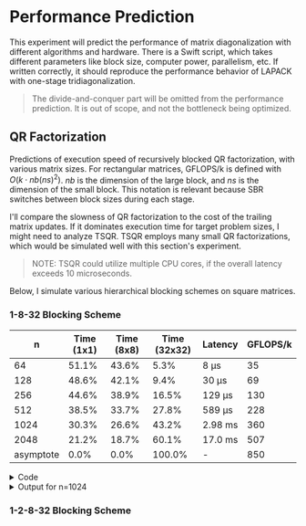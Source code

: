 # Performance Prediction

This experiment will predict the performance of matrix diagonalization with different algorithms and hardware. There is a Swift script, which takes different parameters like block size, computer power, parallelism, etc. If written correctly, it should reproduce the performance behavior of LAPACK with one-stage tridiagonalization.

> The divide-and-conquer part will be omitted from the performance prediction. It is out of scope, and not the bottleneck being optimized.

## QR Factorization

Predictions of execution speed of recursively blocked QR factorization, with various matrix sizes. For rectangular matrices, GFLOPS/k is defined with $O(k \cdot nb(ns)^2)$. $nb$ is the dimension of the large block, and $ns$ is the dimension of the small block. This notation is relevant because SBR switches between block sizes during each stage.

I'll compare the slowness of QR factorization to the cost of the trailing matrix updates. If it dominates execution time for target problem sizes, I might need to analyze TSQR. TSQR employs many small QR factorizations, which would be simulated well with this section's experiment.

> NOTE: TSQR could utilize multiple CPU cores, if the overall latency exceeds 10 microseconds.

Below, I simulate various hierarchical blocking schemes on square matrices.

### 1-8-32 Blocking Scheme

| n    | Time (1x1) | Time (8x8) | Time (32x32) | Latency | GFLOPS/k |
| ---- | ---------- | ---------- | ------------ | ------- | -------- |
| 64   | 51.1%      | 43.6%      | 5.3%         | 8 μs    | 35       |
| 128  | 48.6%      | 42.1%      | 9.4%         | 30 μs   | 69       |
| 256  | 44.6%      | 38.9%      | 16.5%        | 129 μs  | 130      |
| 512  | 38.5%      | 33.7%      | 27.8%        | 589 μs  | 228      |
| 1024 | 30.3%      | 26.6%      | 43.2%        | 2.98 ms | 360      |
| 2048 | 21.2%      | 18.7%      | 60.1%        | 17.0 ms | 507      |
| asymptote | 0.0%  | 0.0%       | 100.0%       | -       | 850      |

<details>
<summary>Code</summary>

```swift
let argumentN = CommandLine.arguments[1]
let n: Float = Float(argumentN)!

let latencyForHouseholder1x1: Float = 2 * n * (1 * 1) / 12e9

let latencyForT8x8: Float = n * (8 * 8) / 42.5e9 + (8 * 8 * 8) / 12e9

let latencyForPanel8x8: Float = 0.5 * (8 * 8) * latencyForHouseholder1x1 + latencyForT8x8

let latencyForVTV8x8: Float = 2 * n * (8 * 8) / 42.5e9 + (8 * 8 * 8) / 42.5e9

let latencyForPanel32x32: Float = (32 / 8) * latencyForPanel8x8 + 0.5 * (32 / 8) * (32 / 8) * latencyForVTV8x8

// Assume the AMX is writing out of registers, with a cache bandwidth of 400 GB/s.
let latencyToWrite32x32Matrix: Float = (32 * 32 * 4) / 400e9

// Assume the 32x32 panel multiplies by a block-diagonal T matrix.
let latencyForVTV32x32: Float = 2 * n * (32 * 32) / 566.2e9 + (32 * 32 * 32) / 566.2e9 + latencyToWrite32x32Matrix

print("latency to apply individual reflector:", latencyForHouseholder1x1)
print("latency to generate T:", latencyForT8x8)
print("latency to construct 8x8 panel:", latencyForPanel8x8)
print("latency to apply 8x8 reflector block:", latencyForVTV8x8)
print("latency to construct 32x32 panel:", latencyForPanel32x32)
print("latency to write 32x32 matrix:", latencyToWrite32x32Matrix)
print("latency to apply 32x32 reflector block:", latencyForVTV32x32)

print("GFLOPS/k to apply individual reflector:", n * (1 * 1) / latencyForHouseholder1x1 / 1e9)
print("GFLOPS/k to generate T:", (n * 8 * 8) / latencyForT8x8 / 1e9)
print("GFLOPS/k to construct 8x8 panel:", n * (8 * 8) / latencyForPanel8x8 / 1e9)
print("GFLOPS/k to apply 8x8 reflector block:", n * (8 * 8) / latencyForVTV8x8 / 1e9)
print("GFLOPS/k to construct 32x32 panel:", n * (32 * 32) / latencyForPanel32x32 / 1e9)
print("GFLOPS/k to apply 32x32 reflector block:", n * (32 * 32) / latencyForVTV32x32 / 1e9)

let timeForPanel8x8: Float = (n / 8) * latencyForPanel8x8
let timeForVTV8x8: Float = 0.5 * (n / 8) * (32 / 8) * latencyForVTV8x8
let timeForVTV32x32: Float = 0.333 * (n / 32) * (n / 32) * latencyForVTV32x32
let timeTotal = timeForPanel8x8 + timeForVTV8x8 + timeForVTV32x32

print("time spent constructing panels (8x8):", 100 * timeForPanel8x8 / timeTotal)
print("time spent applying panels (8x8):", 100 * timeForVTV8x8 / timeTotal)
print("time spent applying panels (32x32):", 100 * timeForVTV32x32 / timeTotal)
print("latency for entire matrix:", timeTotal * 1e6, "μs")
print("GFLOPS/k for entire matrix:", n * n * n / timeTotal / 1e9)
print("GFLOPS/k for same size GEMM:", 566.2)
```

</details>

<details>
<summary>Output for n=1024</summary>

```
latency to apply individual reflector: 1.7066667e-07
latency to generate T: 1.5846902e-06
latency to construct 8x8 panel: 7.0460237e-06
latency to apply 8x8 reflector block: 3.0960941e-06
latency to construct 32x32 panel: 5.2952848e-05
latency to write 32x32 matrix: 1.024e-08
latency to apply 32x32 reflector block: 3.7720206e-06
GFLOPS/k to apply individual reflector: 6.0
GFLOPS/k to generate T: 41.35572
GFLOPS/k to construct 8x8 panel: 9.301132
GFLOPS/k to apply 8x8 reflector block: 21.167315
GFLOPS/k to construct 32x32 panel: 19.802069
GFLOPS/k to apply 32x32 reflector block: 277.98788
time spent constructing panels (8x8): 30.25749
time spent applying panels (8x8): 26.590893
time spent applying panels (32x32): 43.15162
latency for entire matrix: 2980.72 μs
GFLOPS/k for entire matrix: 360.229
GFLOPS/k for same size GEMM: 566.2
```

</details>

### 1-2-8-32 Blocking Scheme

